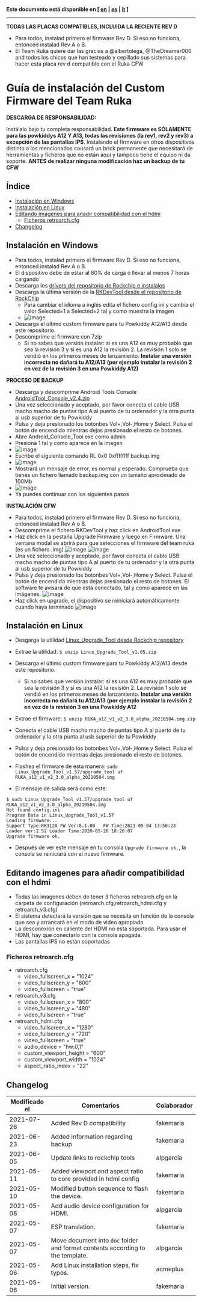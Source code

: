 **Este documento está disponible en [ [en](install.md) | [es](install_es.md) | [it](install_it.md) ]**

------


**TODAS LAS PLACAS COMPATIBLES, INCLUIDA LA RECIENTE REV D**
* Para todos, instalad primero el firmware Rev D. Si eso no funciona, entonced instalad Rev A o B. 
* El Team Ruka quiere dar las gracias a @albertolega, @TheDreamer000 and todos los chicos que han testeado y cepillado sus sistemas para hacer esta placa rev d compatible con el Ruka CFW

# Guía de instalación del Custom Firmware del Team Ruka 

**DESCARGA DE RESPONSABILIDAD:**

Instálalo bajo tu completa responsabilidad. **Este firmware es SÓLAMENTE para las powkiddys A12 Y A13, todas las revisiones (la rev1, rev2 y rev3) a excepción de las pantallas IPS**. Instalando el firmware en otros dispositivos distinto a los mencionados causará un brick permanente que necesitará de herramientas y ficheros que no están aquí y tampoco tiene el equipo ni da soporte. 
**ANTES de realizar ninguna modificación haz un backup de tu CFW**


## Índice

* [Instalación en Windows](#instalación-en-windows)
* [Instalación en Linux](#instalación-en-linux)
* [Editando imagenes para añadir compatibilidad con el hdmi](#editando-imagenes-para-añadir-compatibilidad-con-el-hdmi)
  - [Ficheros retroarch.cfg](#ficheros-retroarch.cfg)
* [Changelog](#changelog)

## Instalación en Windows

* Para todos, instalad primero el firmware Rev D. Si eso no funciona, entonced instalad Rev A o B. 
* El dispositivo debe de estar al 80% de carga o llevar al menos 7 horas cargando
* Descarga los [drivers del repositorio de Rockchip e instalalos](https://github.com/rockchip-linux/tools/raw/master/windows/DriverAssitant_v5.11.zip)
* Descarga la última versión de la [RKDevTool desde el repositorio de RockChip](https://github.com/rockchip-linux/tools/raw/master/windows/RKDevTool_Release_v2.84.zip)
  * Para cambiar el idioma a inglés edita el fichero config.ini y cambia el valor Selected=1 a Selected=2 tal y como muestra la imagen
  * ![image](https://user-images.githubusercontent.com/67930710/117533473-4bdfcc00-afed-11eb-8f3f-42ff76de7f36.png)
* Descarga el último custom firmware para tu Powkiddy A12/A13 desde este repositorio.
* Descomprime el firmware con 7zip
  * Si no sabes que versión instalar: si es una A12 es muy probable que sea la revisión 3 y si es una A12 la revisión 2. La revisión 1 solo se vendió en los primeros meses de lanzamiento. **Instalar una versión incorrecta no dañará tu A12/A13 (por ejemplo instalar la revisión 2 en vez de la revisión 3 en una Powkiddy A12)**   

**PROCESO DE BACKUP**
* Descarga y descomprime Android Tools Console [AndroidTool_Console_v2.4.zip](https://github.com/rockchip-linux/tools/raw/master/windows/AndroidTool_Console_v2.4.zip)
* Una vez seleccionado y aceptado, por favor conecta el cable USB macho macho de puntas tipo A al puerto de tu ordenador y la otra punta al usb superior de tu Powkiddy
* Pulsa y deja presionado los botonbes  Vol+,Vol-,Home y Select. Pulsa el botón de encendido mientras dejas presionado el resto de botones.
* Abre Android_Console_Tool.exe como admin
* Presiona 1 tal y como aparece en la imagen 
 * ![image](https://user-images.githubusercontent.com/67930710/122982066-b92b9e80-d39a-11eb-954d-5a37ca561dd7.png)
* Escribe el siguiente comando RL 0x0 0xffffffff backup.img 
 * ![image](https://user-images.githubusercontent.com/67930710/122982706-7ae2af00-d39b-11eb-9898-4276a9ad0fd9.png)
* Mostrará un mensaje de error, es normal y esperado. Comprueba que tienes un fichero llamado backup.img con un tamaño aproximado de 100Mb 
 * ![image](https://user-images.githubusercontent.com/67930710/122982826-a1084f00-d39b-11eb-829e-717bf4b5fb02.png)
* Ya puedes continuar con los siguientes pasos

**INSTALACIÓN CFW**
* Para todos, instalad primero el firmware Rev D. Si eso no funciona, entonced instalad Rev A o B.     
* Descomprime el fichero RKDevTool y haz click en AndroidTool.exe
* Haz click en la pestaña Upgrade Firmware y luego en Firmware. Una ventana modal se abrirá para que selecciones el firmware del team ruka (es un fichero .img)
 ![image](https://user-images.githubusercontent.com/67930710/117165619-f07fc500-adc5-11eb-9441-e06df588ec70.png)
 ![image](https://user-images.githubusercontent.com/67930710/117165910-32107000-adc6-11eb-865f-fc88471f2cfb.png)
* Una vez seleccionado y aceptado, por favor conecta el cable USB macho macho de puntas tipo A al puerto de tu ordenador y la otra punta al usb superior de tu Powkiddy
* Pulsa y deja presionado los botonbes  Vol+,Vol-,Home y Select. Pulsa el botón de encendido mientras dejas presionado el resto de botones. El software te avisará de que está conectado, tal y como aparece en las imágenes.
![image](https://user-images.githubusercontent.com/67930710/117166647-da263900-adc6-11eb-9d1c-29bd802a3d48.png)
* Haz click en upgrade, el dispositivo se reiniciará automáticamente cuando haya terminado
 ![image](https://user-images.githubusercontent.com/67930710/117166887-135ea900-adc7-11eb-9b39-0c9b830b5968.png)

## Instalación en Linux

* Desgarga la utilidad [Linux_Upgrade_Tool desde Rockchip repository](https://github.com/rockchip-linux/tools/raw/master/linux/Linux_Upgrade_Tool/Linux_Upgrade_Tool_v1.65.zip)
* Extrae la utilidad: ```$ unzip Linux_Upgrade_Tool_v1.65.zip```
* Descarga el último custom firmware para tu Powkiddy A12/A13 desde este repositorio.
  * Si no sabes que versión instalar: si es una A12 es muy probable que sea la revisión 3 y si es una A12 la revisión 2. La revisión 1 solo se vendió en los primeros meses de lanzamiento. **Instalar una versión incorrecta no dañará tu A12/A13 (por ejemplo instalar la revisión 2 en vez de la revisión 3 en una Powkiddy A12**   
  
* Extrae el firmware: ```$ unzip RUKA_a12_v1_v2_3.0_alpha_20210504.img.zip```
* Conecta el cable USB macho macho de puntas tipo A al puerto de tu ordenador y la otra punta al usb superior de tu Powkiddy
* Pulsa y deja presionado los botonbes  Vol+,Vol-,Home y Select. Pulsa el botón de encendido mientras dejas presionado el resto de botones. 
* Flashea el firmware de esta manera: ```sudo Linux_Upgrade_Tool_v1.57/upgrade_tool uf RUKA_a12_v1_v2_3.0_alpha_20210504.img```
 * El mensaje de salida será como este:
 ```
 $ sudo Linux_Upgrade_Tool_v1.57/upgrade_tool uf RUKA_a12_v1_v2_3.0_alpha_20210504.img
Not found config.ini
Program Data in Linux_Upgrade_Tool_v1.57
Loading firmware...
Support Type:RK312A	FW Ver:8.1.00	FW Time:2021-05-04 13:50:23
Loader ver:2.52	Loader Time:2020-05-26 18:26:07
Upgrade firmware ok.
```
* Después de ver este mensaje en tu consola ```Upgrade firmware ok.```, la consola se reiniciará con el nuevo firmware.

## Editando imagenes para añadir compatibilidad con el hdmi

* Todas las imagenes deben de tener 3 ficheros retroarch.cfg en la carpeta de configuración (retroarch.cfg,retroarch_hdmi.cfg y retroarch_v3.cfg)
* El sistema detectará la versión que se necesita en función de la consola que sea y arrancará en el modo de video apropiado
* La desconexión en caliente del HDMI no está soportada. Para usar el HDMI, hay que conectarlo con la consola apagada.
* Las pantallas IPS no están soportadas

### Ficheros retroarch.cfg 

* retroarch.cfg
  * video_fullscreen_x = "1024"
  * video_fullscreen_y = "600"
  * video_fullscreen = "true"
* retroarch_v3.cfg
  * video_fullscreen_x = "800"
  * video_fullscreen_y = "480"
  * video_fullscreen = "true"
* retroarch_hdmi.cfg
  * video_fullscreen_x = "1280"
  * video_fullscreen_y = "720"
  * video_fullscreen = "true"
  * audio_device = "hw:0,1"
  * custom_viewport_height = "600"
  * custom_viewport_width = "1024"
  * aspect_ratio_index = "22"

## Changelog

| Modificado el | Comentarios | Colaborador |
| ------------- | ----------- | ----------- |
| 2021-07-26  | Added Rev D compatibility | fakemaria |
| 2021-06-23  | Added information regarding backup | fakemaria |
| 2021-06-05  | Update links to rockchip tools | alpgarcia |
| 2021-05-11  | Added viewport and aspect ratio to core provided in hdmi config | fakemaria |
| 2021-05-10  | Modified button sequence to flash the device. | fakemaria |
| 2021-05-08  | Add audio device configuration for HDMI. | alpgarcia |
| 2021-05-07  | ESP translation. | fakemaria |
| 2021-05-07  | Move document into `doc` folder and format contents according to the template. | alpgarcia |
| 2021-05-06  | Add Linux installation steps, fix typos. | acmeplus |
| 2021-05-06  | Initial version. | fakemaria |
